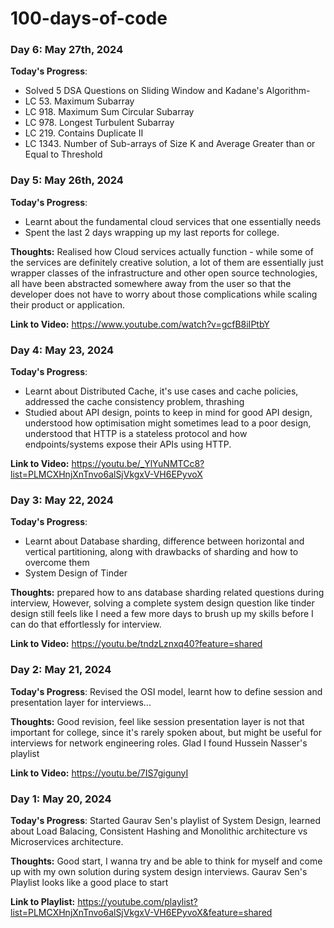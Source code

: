 # 100-days-of-code

### Day 6: May 27th, 2024

**Today's Progress**: 
- Solved 5 DSA Questions on Sliding Window and Kadane's Algorithm-
- LC 53. Maximum Subarray
- LC 918. Maximum Sum Circular Subarray
- LC 978. Longest Turbulent Subarray
- LC 219. Contains Duplicate II
- LC 1343. Number of Sub-arrays of Size K and Average Greater than or Equal to Threshold

### Day 5: May 26th, 2024

**Today's Progress**: 
- Learnt about the fundamental cloud services that one essentially needs
- Spent the last 2 days wrapping up my last reports for college.

**Thoughts:** Realised how Cloud services actually function - while some of the services are definitely creative solution, a lot of them are essentially just wrapper classes of the infrastructure and other open source technologies, all have been abstracted somewhere away from the user so that the developer does not have to worry about those complications while scaling their product or application.


**Link to Video:** https://www.youtube.com/watch?v=gcfB8iIPtbY

### Day 4: May 23, 2024

**Today's Progress**: 
- Learnt about Distributed Cache, it's use cases and cache policies, addressed the cache consistency problem, thrashing
- Studied about API design, points to keep in mind for good API design, understood how optimisation might sometimes lead to a poor design, understood that HTTP is a stateless protocol and how endpoints/systems expose their APIs using HTTP.

**Link to Video:** https://youtu.be/_YlYuNMTCc8?list=PLMCXHnjXnTnvo6alSjVkgxV-VH6EPyvoX

### Day 3: May 22, 2024

**Today's Progress**: 
- Learnt about Database sharding, difference between horizontal and vertical partitioning, along with drawbacks of sharding and how to overcome them
- System Design of Tinder

**Thoughts:** prepared how to ans database sharding related questions during interview, However, solving a complete system design question like tinder design still feels like I need a few more days to brush up my skills before I can do that effortlessly for interview.

**Link to Video:** https://youtu.be/tndzLznxq40?feature=shared

### Day 2: May 21, 2024

**Today's Progress**: Revised the OSI model, learnt how to define session and presentation layer for interviews...

**Thoughts:** Good revision, feel like session presentation layer is not that important for college, since it's rarely spoken about, but might be useful for interviews for network engineering roles. Glad I found Hussein Nasser's playlist

**Link to Video:** https://youtu.be/7IS7gigunyI

### Day 1: May 20, 2024

**Today's Progress**: Started Gaurav Sen's playlist of System Design, learned about Load Balacing, Consistent Hashing and Monolithic architecture vs Microservices architecture.

**Thoughts:** Good start, I wanna try and be able to think for myself and come up with my own solution during system design interviews. Gaurav Sen's Playlist looks like a good place to start

**Link to Playlist:** https://youtube.com/playlist?list=PLMCXHnjXnTnvo6alSjVkgxV-VH6EPyvoX&feature=shared